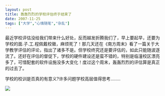 ```yaml
---
layout: post
title: 轰轰烈烈的学校评估终于结束了
date: 2007-11-25
tags: ["大学","心情随笔","杂乱"]
---
```


最近学校评估没给我们带来什么好处，反而越发折腾我们了，早上要起早，还要为学校的面.子.工<span>.</span><span>程佩戴校徽，麻烦死了！那几天还在《南方周末》看了一篇关于大学教学评估的评论，指出了诸多不是。但学校终究还是要评估的，如此只能随波逐流了。还好在评估的督促下，学校的硬件建设还是蛮不错的，特别是临潼校区漂亮多了，可惜配套的软件设施没多大变化！度过这个周末，轰轰烈烈的评估算是真正的过去了。</span>

<span><!--more--></span>

<span>学校的校训是否真的有意义?许多问题学校高层值得思考........</span>

![](4058986305_34ed97b1e9_o.jpg)
